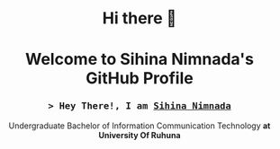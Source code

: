 ## <h1 align="center"> Hi there 👋</h1>

## <h1 align="center">Welcome to Sihina Nimnada's GitHub Profile</h1>

<h3 align="center">
        <samp>&gt; Hey There!, I am
                <b><a target="_blank" href="">Sihina Nimnada</a></b>
        </samp>
</h3>

<p align="center"> 
     Undergraduate Bachelor of Information Communication Technology <b>at University Of Ruhuna</b>
</p>

<!--
**sihina3436/sihina3436** is a ✨ _special_ ✨ repository because its `README.md` (this file) appears on your GitHub profile.

Here are some ideas to get you started:

- 🔭 I’m currently working on ...
- 🌱 I’m currently learning ...
- 👯 I’m looking to collaborate on ...
- 🤔 I’m looking for help with ...
- 💬 Ask me about ...
- 📫 How to reach me: ...
- 😄 Pronouns: ...
- ⚡ Fun fact: ...
-->
